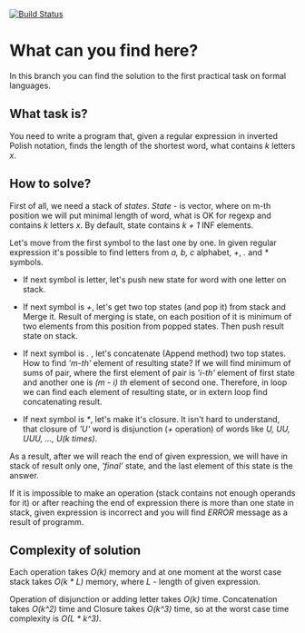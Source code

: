 [![Build Status](https://travis-ci.org/KulArtV/FormalLanguages.svg?branch=FirstPrac)](https://travis-ci.com/KulArtV/FormalLanguages/FirstPrac)

# What can you find here?

In this branch you can find the solution to the first practical
task on formal languages.

## What task is?
You need to write a program that, given a regular expression in 
 inverted Polish notation, finds the length of the shortest word, 
 what contains *k* letters *x*.

## How to solve?
First of all, we need a stack of *states*. 
 *State* - is vector, where on m-th position we will put minimal 
 length of word, what is OK for regexp and contains *k* letters *x*.
 By default, state contains *k + 1* INF elements.

Let's move from the first symbol to the last one by one. In given 
 regular expression it's possible to find letters from *a, b, c* 
 alphabet, *+*, *.* and *\** symbols. 

* If next symbol is letter, let's push new state for word with one 
  letter on stack.

* If next symbol is *+*, let's get two top states (and pop it) 
  from stack and Merge it. Result of merging is state, on each 
  position of it is minimum of two elements from this position from 
  popped states. Then push result state on stack.

* If next symbol is *.* , let's concatenate (Append method) two top
  states. How to find *'m-th'* element of resulting state? If we will 
  find minimum of sums of pair, where the first element of pair is 
  *'i-th'* element of first state and another one is *(m - i) th*
  element of second one. Therefore, in loop we can find each element
  of resulting state, or in extern loop find concatenating result.

* If next symbol is *\**, let's make it's closure. It isn't hard
  to understand, that closure of *'U'* word is disjunction 
  (*+* operation) of words like *U, UU, UUU, ..., U(k times)*. 

As a result, after we will reach the end of given expression, we 
 will have in stack of result only one, *'final'* state, and the last
 element of this state is the answer.

If it is impossible to make an operation (stack contains not enough 
 operands for it) or after reaching the end of expression there is 
 more than one state in stack, given expression is incorrect and you
 will find *ERROR* message as a result of programm.

## Complexity of solution
Each operation takes *O(k)* memory and at one moment at the worst
 case stack takes *O(k \* L)* memory, where *L* - length of 
 given expression.

Operation of disjunction or adding letter takes *O(k)* time. 
 Concatenation takes *O(k^2)* time and Closure takes *O(k^3)* time,
 so at the worst case time complexity is *O(L * k^3)*.

